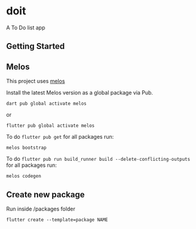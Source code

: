 # doit

A To Do list app

## Getting Started

## Melos
This project uses [melos](https://pub.dev/packages/melos)

Install the latest Melos version as a global package via Pub.
```shell
dart pub global activate melos
```
or

```shell
flutter pub global activate melos
```

To do `flutter pub get` for all packages run:
```shell
melos bootstrap
```

To do `flutter pub run build_runner build --delete-conflicting-outputs` for all packages run:
```shell
melos codegen
```


## Create new package

Run inside /packages folder
```shell
flutter create --template=package NAME
```
